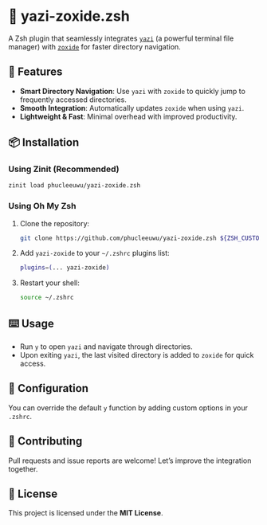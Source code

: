 # 📂 yazi-zoxide.zsh

A Zsh plugin that seamlessly integrates [`yazi`](https://github.com/sxyazi/yazi) (a powerful terminal file manager) with [`zoxide`](https://github.com/ajeetdsouza/zoxide) for faster directory navigation.

## 🚀 Features
- **Smart Directory Navigation**: Use `yazi` with `zoxide` to quickly jump to frequently accessed directories.
- **Smooth Integration**: Automatically updates `zoxide` when using `yazi`.
- **Lightweight & Fast**: Minimal overhead with improved productivity.

## 📦 Installation

### Using Zinit (Recommended)
```sh
zinit load phucleeuwu/yazi-zoxide.zsh
```

### Using Oh My Zsh
1. Clone the repository:
   ```sh
   git clone https://github.com/phucleeuwu/yazi-zoxide.zsh ${ZSH_CUSTOM:-$HOME/.oh-my-zsh/custom}/plugins/yazi-zoxide
   ```
2. Add `yazi-zoxide` to your `~/.zshrc` plugins list:
   ```sh
   plugins=(... yazi-zoxide)
   ```
3. Restart your shell:
   ```sh
   source ~/.zshrc
   ```

## ⌨️ Usage
- Run `y` to open `yazi` and navigate through directories.
- Upon exiting `yazi`, the last visited directory is added to `zoxide` for quick access.

## 🔧 Configuration
You can override the default `y` function by adding custom options in your `.zshrc`.

## 🤝 Contributing
Pull requests and issue reports are welcome! Let’s improve the integration together.

## 📜 License
This project is licensed under the **MIT License**.


